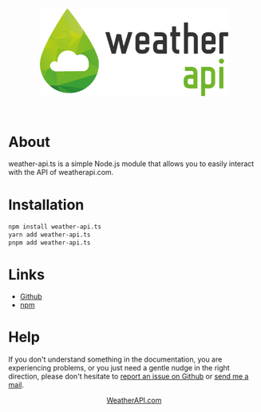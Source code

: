 <div align='center' style='align: center;'>
<a href="https://www.weatherapi.com/" title="Free Weather API"><img src='./public/weatherapi_logo.webp' alt="Weather data by WeatherAPI.com" border="0" style='width: 75%; margin: 32px'></a>
</div>

# About

weather-api.ts is a simple Node.js module that allows you to easily interact with the API of weatherapi.com.

# Installation

```
npm install weather-api.ts
yarn add weather-api.ts
pnpm add weather-api.ts
```

# Links

* <a href='https://github.com/Nathan-html/weather-api.js'>Github</a>
* <a href='https://www.npmjs.com/package/@luaft/weather-api.ts'>npm</a>

# Help

If you don't understand something in the documentation, you are experiencing problems, or you just need a gentle nudge in the right direction, please don't hesitate to <a href="https://github.com/Nathan-html/weather-api.js/issues/new" title="Free Weather API">report an issue on Github</a> or <a href="mailto:contact@nathan-flacher.com" title="Free Weather API">send me a mail</a>.

<p align='center' style='align: center;'>
<a href="https://www.weatherapi.com" title="Free Weather API">WeatherAPI.com</a>
</p>